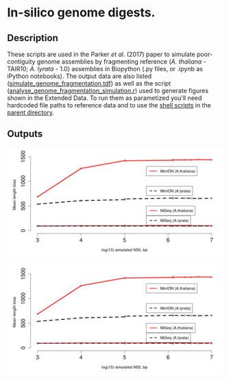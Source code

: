 # In-silico genome digests.

## Description
These scripts are used in the Parker _et al._ (2017) paper to simulate poor-contiguity genome assemblies by fragmenting reference (_A. thaliana_ - TAIR10; _A. lyrata_ - 1.0) assemblies in Biopython (.py files, or .ipynb as iPython notebooks). The output data are also listed ([simulate_genome_fragmentation.tdf](simulate_genome_fragmentation.tdf)) as well as the script ([analyse_genome_fragmentation_simulation.r](analyse_genome_fragmentation_simulation.r)) used to generate figures shown in the Extended Data. To run them as parametized you'll need hardcoded file paths to reference data and to use the [shell scripts](../batch_simulate-systematically.sh) in the [parent directory](..).

## Outputs
![Image of plot A](simulate_fragments_N50-length.png)

![Image of plot B](simulate_fragments_N50-length.png)
